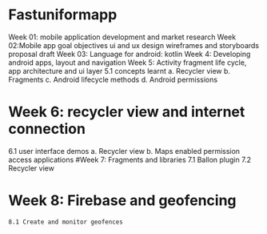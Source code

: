 # Fastuniformapp

 Week 01: mobile application development and market research
 Week 02:Mobile app goal objectives ui and ux design wireframes and storyboards proposal draft
 Week 03: Language for android: kotlin
 Week 4:  Developing android apps, layout and navigation
 Week 5: Activity fragment life cycle, app architecture and ui layer
  5.1 concepts learnt 
    a.	Recycler view
    b.	Fragments
    c.	Android lifecycle methods
    d.	Android permissions
# Week 6: recycler view and internet connection
  6.1 user interface demos
    a.	Recycler view
    b.	Maps enabled permission access applications
 #Week 7: Fragments and libraries
    7.1 Ballon plugin
    7.2 Recycler view
 # Week 8: Firebase and geofencing
    8.1 Create and monitor geofences



 

